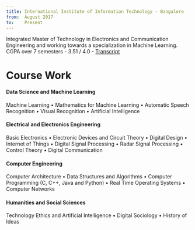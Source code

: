 ```yaml
---
title: International Institute of Information Technology - Bangalore
from:  August 2017
to:    Present
---
```


Integrated Master of Technology in Electronics and Communication Engineering and working towards a specialization in Machine Learning.<br>
CGPA over 7 semesters - 3.51 / 4.0 - <a target="_blank" rel="noopener noreferrer" href="{{site.url}}{{site.baseurl}}/assets/pdf/transcript.pdf">Transcript</a>

<h1><b>Course Work</b></h1>

<h4>Data Science and Machine Learning</h4>
Machine Learning • Mathematics for Machine Learning • Automatic Speech Recognition • Visual Recognition • Artificial Intelligence

<h4>Electrical and Electronics Engineering</h4>
Basic Electronics • Electronic Devices and Circuit Theory • Digital Design • Internet of Things • Digital Signal Processing • Radar Signal Processing • Control Theory • Digital Communication

<h4>Computer Engineering</h4>
Computer Architecture • Data Structures and Algorithms • Computer Programming (C, C++, Java and Python) • Real Time Operating Systems • Computer Networks

<h4>Humanities and Social Sciences</h4>
Technology Ethics and Artificial Intelligence • Digital Sociology • History of Ideas 